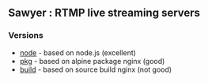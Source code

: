 ## Sawyer : RTMP live streaming servers


### Versions
- [node](https://github.com/sikang99/sawyer/tree/main/node) - based on node.js (excellent)
- [pkg](https://github.com/sikang99/sawyer/tree/main/pkg) - based on alpine package nginx (good)
- [build](https://github.com/sikang99/sawyer/tree/main/build) - based on source build nginx (not good)

